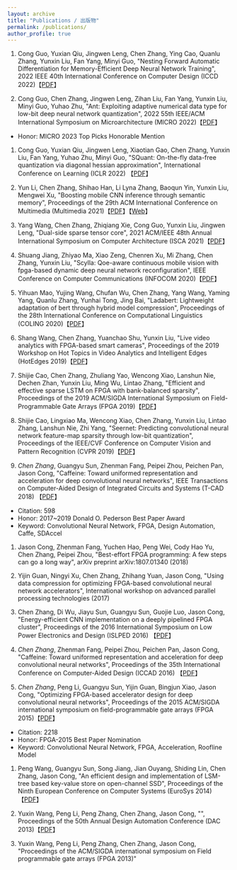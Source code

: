 ```yaml
---
layout: archive
title: "Publications / 出版物"
permalink: /publications/
author_profile: true
---
```

1. Cong Guo, Yuxian Qiu, Jingwen Leng, Chen Zhang, Ying Cao, Quanlu Zhang, Yunxin Liu, Fan Yang, Minyi Guo, "Nesting Forward Automatic Differentiation for Memory-Efficient Deep Neural Network Training", 2022 IEEE 40th International Conference on Computer Design (ICCD 2022)【[PDF](https://zhacmsra.github.io//files/2022-ICCD.pdf)】

1. Cong Guo, Chen Zhang, Jingwen Leng, Zihan Liu, Fan Yang, Yunxin Liu, Minyi Guo, Yuhao Zhu, "Ant: Exploiting adaptive numerical data type for low-bit deep neural network quantization", 2022 55th IEEE/ACM International Symposium on Microarchitecture (MICRO 2022)【[PDF](https://zhacmsra.github.io//files/2022-MICRO.pdf)】
  * Honor: MICRO 2023 Top Picks Honorable Mention

1. Cong Guo, Yuxian Qiu, Jingwen Leng, Xiaotian Gao, Chen Zhang, Yunxin Liu, Fan Yang, Yuhao Zhu, Minyi Guo, "SQuant: On-the-fly data-free quantization via diagonal hessian approximation", International Conference on Learning (ICLR 2022) 【[PDF](https://zhacmsra.github.io//files/2022-ICLR.pdf)】

1. Yun Li, Chen Zhang, Shihao Han, Li Lyna Zhang, Baoqun Yin, Yunxin Liu, Mengwei Xu, "Boosting mobile CNN inference through semantic memory", Proceedings of the 29th ACM International Conference on Multimedia (Multimedia 2021)【[PDF](https://zhacmsra.github.io//files/2021-ACMMultimedia.pdf)】【[Web](https://mp.weixin.qq.com/s/Lk3Y3rH8NuQwUbdagNOE6Q)】

1. Yang Wang, Chen Zhang, Zhiqiang Xie, Cong Guo, Yunxin Liu, Jingwen Leng, "Dual-side sparse tensor core", 2021 ACM/IEEE 48th Annual International Symposium on Computer Architecture (ISCA 2021)【[PDF](https://zhacmsra.github.io//files/2021-ISCA.pdf)】

1. Shuang Jiang, Zhiyao Ma, Xiao Zeng, Chenren Xu, Mi Zhang, Chen Zhang, Yunxin Liu, "Scylla: Qoe-aware continuous mobile vision with fpga-based dynamic deep neural network reconfiguration", IEEE Conference on Computer Communications (INFOCOM 2020)【[PDF](https://zhacmsra.github.io//files/2020-INFOCOM.pdf)】

1. Yihuan Mao, Yujing Wang, Chufan Wu, Chen Zhang, Yang Wang, Yaming Yang, Quanlu Zhang, Yunhai Tong, Jing Bai, "Ladabert: Lightweight adaptation of bert through hybrid model compression", Proceedings of the 28th International Conference on Computational Linguistics (COLING 2020)【[PDF](https://zhacmsra.github.io//files/2020-COLING.pdf)】

1. Shang Wang, Chen Zhang, Yuanchao Shu, Yunxin Liu, "Live video analytics with FPGA-based smart cameras", Proceedings of the 2019 Workshop on Hot Topics in Video Analytics and Intelligent Edges (HotEdges 2019)【[PDF](https://zhacmsra.github.io//files/2019-HotEdge.pdf)】

1. Shijie Cao, Chen Zhang, Zhuliang Yao, Wencong Xiao, Lanshun Nie, Dechen Zhan, Yunxin Liu, Ming Wu, Lintao Zhang, "Efficient and effective sparse LSTM on FPGA with bank-balanced sparsity", Proceedings of the 2019 ACM/SIGDA International Symposium on Field-Programmable Gate Arrays (FPGA 2019)【[PDF](https://zhacmsra.github.io//files/2019-FPGA.pdf)】

1. Shijie Cao, Lingxiao Ma, Wencong Xiao, Chen Zhang, Yunxin Liu, Lintao Zhang, Lanshun Nie, Zhi Yang, "Seernet: Predicting convolutional neural network feature-map sparsity through low-bit quantization", Proceedings of the IEEE/CVF Conference on Computer Vision and Pattern Recognition (CVPR 2019)【[PDF](https://zhacmsra.github.io//files/2019-CVPR.pdf)】

1. *Chen Zhang*, Guangyu Sun, Zhenman Fang, Peipei Zhou, Peichen Pan, Jason Cong, "Caffeine: Toward uniformed representation and acceleration for deep convolutional neural networks", IEEE Transactions on Computer-Aided Design of Integrated Circuits and Systems (T-CAD 2018) 【[PDF](https://zhacmsra.github.io//files/TCAD-2018.pdf)】
  * Citation: 598
  * Honor: 2017~2019 Donald O. Pederson Best Paper Award
  * Keyword: Convolutional Neural Network, FPGA, Design Automation, Caffe, SDAccel

1. Jason Cong, Zhenman Fang, Yuchen Hao, Peng Wei, Cody Hao Yu, Chen Zhang, Peipei Zhou, "Best-effort FPGA programming: A few steps can go a long way", arXiv preprint arXiv:1807.01340 (2018)

1. Yijin Guan, Ningyi Xu, Chen Zhang, Zhihang Yuan, Jason Cong, "Using data compression for optimizing FPGA-based convolutional neural network accelerators", International workshop on advanced parallel processing technologies (2017)

1. Chen Zhang, Di Wu, Jiayu Sun, Guangyu Sun, Guojie Luo, Jason Cong, "Energy-efficient CNN implementation on a deeply pipelined FPGA cluster", Proceedings of the 2016 International Symposium on Low Power Electronics and Design (ISLPED 2016) 【[PDF](https://zhacmsra.github.io//files/2016-ISLPED.pdf)】

1. *Chen Zhang*, Zhenman Fang, Peipei Zhou, Peichen Pan, Jason Cong, "Caffeine: Toward uniformed representation and acceleration for deep convolutional neural networks", Proceedings of the 35th International Conference on Computer-Aided Design (ICCAD 2016) 【[PDF](https://zhacmsra.github.io//files/2016-ICCAD.pdf)】

1. *Chen Zhang*, Peng Li, Guangyu Sun, Yijin Guan, Bingjun Xiao, Jason Cong, "Optimizing FPGA-based accelerator design for deep convolutional neural networks", Proceedings of the 2015 ACM/SIGDA international symposium on field-programmable gate arrays (FPGA 2015)【[PDF](https://zhacmsra.github.io//files/2015-FPGA.pdf)】
  * Citation: 2218
  * Honor: FPGA-2015 Best Paper Nomination
  * Keyword: Convolutional Neural Network, FPGA, Acceleration, Roofline Model 

1. Peng Wang, Guangyu Sun, Song Jiang, Jian Ouyang, Shiding Lin, Chen Zhang, Jason Cong, "An efficient design and implementation of LSM-tree based key-value store on open-channel SSD", Proceedings of the Ninth European Conference on Computer Systems (EuroSys 2014)【[PDF](https://zhacmsra.github.io//files/2014-Eurosys.pdf)】

1. Yuxin Wang, Peng Li, Peng Zhang, Chen Zhang, Jason Cong, "", Proceedings of the 50th Annual Design Automation Conference (DAC 2013)【[PDF](https://zhacmsra.github.io//files/2013-DAC.pdf)】

1. Yuxin Wang, Peng Li, Peng Zhang, Chen Zhang, Jason Cong, "Proceedings of the ACM/SIGDA international symposium on Field programmable gate arrays (FPGA 2013)"

<!-- the following thing is used to link the markdown file in /publications/ folder

{% if author.googlescholar %}
  You can also find my articles on <u><a href="{{author.googlescholar}}">my Google Scholar profile</a>.</u>
{% endif %}

{% include base_path %}

{% for post in site.publications reversed %}
  {% include archive-single.html %}
{% endfor %}
-->
